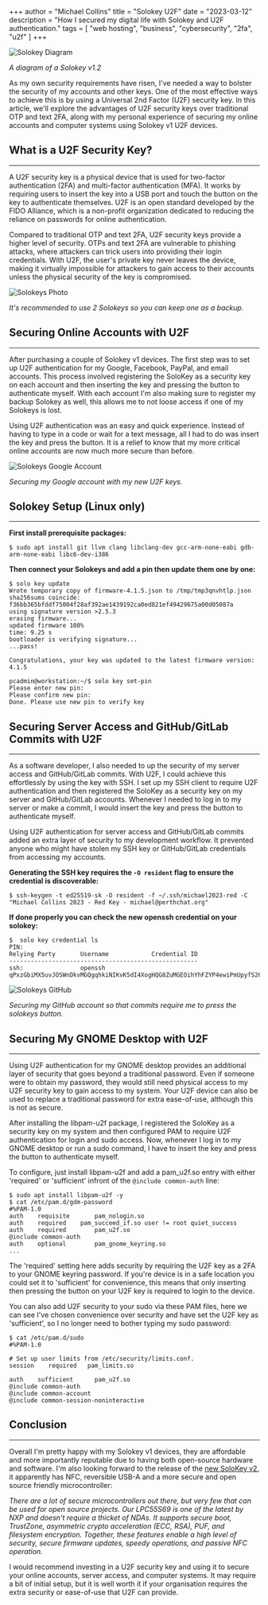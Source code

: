 
+++
author = "Michael Collins"
title = "Solokey U2F"
date = "2023-03-12"
description = "How I secured my digital life with Solokey and U2F authentication."
tags = [
    "web hosting",
    "business",
    "cybersecurity",
    "2fa",
    "u2f"
]
+++


![Solokey Diagram](https://perthserverplus.com/images/solokey-diagram.png#center)

_A diagram of a Solokey v1.2_

As my own security requirements have risen, I've needed a way to bolster the security of my accounts and other keys. One of the most effective ways to achieve this is by using a Universal 2nd Factor (U2F) security key. In this article, we'll explore the advantages of U2F security keys over traditional OTP and text 2FA, along with my personal experience of securing my online accounts and computer systems using Solokey v1 U2F devices.


## What is a U2F Security Key?

---

A U2F security key is a physical device that is used for two-factor authentication (2FA) and multi-factor authentication (MFA). It works by requiring users to insert the key into a USB port and touch the button on the key to authenticate themselves. U2F is an open standard developed by the FIDO Alliance, which is a non-profit organization dedicated to reducing the reliance on passwords for online authentication.

Compared to traditional OTP and text 2FA, U2F security keys provide a higher level of security. OTPs and text 2FA are vulnerable to phishing attacks, where attackers can trick users into providing their login credentials. With U2F, the user's private key never leaves the device, making it virtually impossible for attackers to gain access to their accounts unless the physical security of the key is compromised.

![Solokeys Photo](https://perthserverplus.com/images/solokeys-photo.png#center)

_It's recommended to use 2 Solokeys so you can keep one as a backup._


## Securing Online Accounts with U2F

---

After purchasing a couple of Solokey v1 devices. The first step was to set up U2F authentication for my Google, Facebook, PayPal, and email accounts. This process involved registering the SoloKey as a security key on each account and then inserting the key and pressing the button to authenticate myself. With each account I'm also making sure to register my backup Solokey as well, this allows me to not loose access if one of my Solokeys is lost.

Using U2F authentication was an easy and quick experience. Instead of having to type in a code or wait for a text message, all I had to do was insert the key and press the button. It is a relief to know that my more critical online accounts are now much more secure than before.

![Solokeys Google Account](https://perthserverplus.com/images/solokey-google.png#center)

_Securing my Google account with my new U2F keys._


## Solokey Setup (Linux only)

---

**First install prerequisite packages:**
```
$ sudo apt install git llvm clang libclang-dev gcc-arm-none-eabi gdb-arm-none-eabi libc6-dev-i386
```

**Then connect your Solokeys and add a pin then update them one by one:**
```
$ solo key update
Wrote temporary copy of firmware-4.1.5.json to /tmp/tmp3qnvhtlp.json
sha256sums coincide: f36bb365bfddf75004f28af392ae1439192ca0ed821ef49429675a00d05087a
using signature version >2.5.3
erasing firmware...
updated firmware 100%             
time: 9.25 s
bootloader is verifying signature...
...pass!

Congratulations, your key was updated to the latest firmware version: 4.1.5

pcadmin@workstation:~/$ solo key set-pin
Please enter new pin: 
Please confirm new pin: 
Done. Please use new pin to verify key
```


## Securing Server Access and GitHub/GitLab Commits with U2F

---

As a software developer, I also needed to up the security of my server access and GitHub/GitLab commits. With U2F, I could achieve this effortlessly by using the key with SSH. I set up my SSH client to require U2F authentication and then registered the SoloKey as a security key on my server and GitHub/GitLab accounts. Whenever I needed to log in to my server or make a commit, I would insert the key and press the button to authenticate myself.

Using U2F authentication for server access and GitHub/GitLab commits added an extra layer of security to my development workflow. It prevented anyone who might have stolen my SSH key or GitHub/GitLab credentials from accessing my accounts.

**Generating the SSH key requires the `-O resident` flag to ensure the credential is discoverable:**
```
$ ssh-keygen -t ed25519-sk -O resident -f ~/.ssh/michael2023-red -C "Michael Collins 2023 - Red Key - michael@perthchat.org"
```

**If done properly you can check the new openssh credential on your solokey:**
```
$  solo key credential ls
PIN: 
Relying Party       Username            Credential ID
-----------------------------------------------------
ssh:                openssh             qPxzGbiMX5uvJOSWnDkvMGQgqhkiNIKvK5dI4XogHQG8ZuMGEOihYhFZYP4ewiPmUpyfS26AIA3LXlwyHIrx4rG/LwEAAA==
```

![Solokeys GitHub](https://perthserverplus.com/images/solokey-github.png#center)

_Securing my GitHub account so that commits require me to press the solokeys button._


## Securing My GNOME Desktop with U2F

---

Using U2F authentication for my GNOME desktop provides an additional layer of security that goes beyond a traditional password. Even if someone were to obtain my password, they would still need physical access to my U2F security key to gain access to my system. Your U2F device can also be used to replace a traditional password for extra ease-of-use, although this is not as secure.

After installing the libpam-u2f package, I registered the SoloKey as a security key on my system and then configured PAM to require U2F authentication for login and sudo access. Now, whenever I log in to my GNOME desktop or run a sudo command, I have to insert the key and press the button to authenticate myself.

To configure, just install libpam-u2f and add a pam_u2f.so entry with either 'required' or 'sufficient' infront of the `@include common-auth` line:
```
$ sudo apt install libpam-u2f -y
$ cat /etc/pam.d/gdm-password 
#%PAM-1.0
auth    requisite       pam_nologin.so
auth	required	pam_succeed_if.so user != root quiet_success
auth    required        pam_u2f.so
@include common-auth
auth    optional        pam_gnome_keyring.so
...
```

The 'required' setting here adds security by requiring the U2F key as a 2FA to your GNOME keyring password. If you're device is in a safe location you could set it to 'sufficient' for convenience, this means that only inserting then pressing the button on your U2F key is required to login to the device.

You can also add U2F security to your sudo via these PAM files, here we can see I've chosen convenience over security and have set the U2F key as 'sufficient', so I no longer need to bother typing my sudo password:
```
$ cat /etc/pam.d/sudo
#%PAM-1.0

# Set up user limits from /etc/security/limits.conf.
session    required   pam_limits.so

auth    sufficient      pam_u2f.so
@include common-auth
@include common-account
@include common-session-noninteractive
```


## Conclusion

---

Overall I'm pretty happy with my Solokey v1 devices, they are affordable and more importantly reputable due to having both open-source hardware and software. I'm also looking forward to the release of the [new SoloKey v2](https://www.kickstarter.com/projects/conorpatrick/solo-v2-safety-net-against-phishing), it apparently has NFC, reversible USB-A and a more secure and open source friendly microcontroller:

*There are a lot of secure microcontrollers out there, but very few that can be used for open source projects. Our LPC55S69 is one of the latest by NXP and doesn't require a thicket of NDAs. It supports secure boot, TrustZone, asymmetric crypto acceleration (ECC, RSA), PUF, and filesystem encryption. Together, these features enable a high level of security, secure firmware updates, speedy operations, and passive NFC operation.*

I would recommend investing in a U2F security key and using it to secure your online accounts, server access, and computer systems. It may require a bit of initial setup, but it is well worth it if your organisation requires the extra security or ease-of-use that U2F can provide.